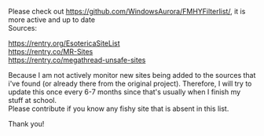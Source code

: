 Please check out https://github.com/WindowsAurora/FMHYFilterlist/, it is more active and up to date \
Sources:

https://rentry.org/EsotericaSiteList \
https://rentry.co/MR-Sites \
https://rentry.co/megathread-unsafe-sites

Because I am not actively monitor new sites being added to the sources that i've found (or already there from the original project). Therefore, I will try to update this once every 6-7 months since that's usually when I finish my stuff at school.\
Please contribute if you know any fishy site that is absent in this list.

Thank you!
